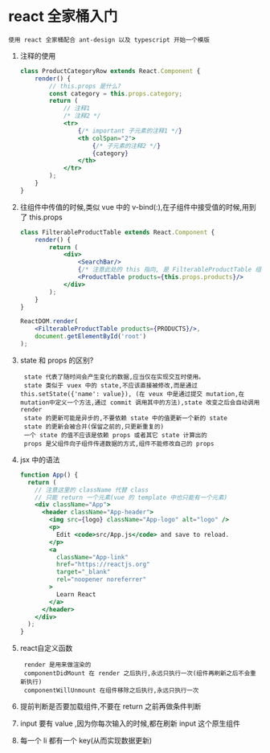 # react 全家桶入门

    使用 react 全家桶配合 ant-design 以及 typescript 开始一个模版


1. 注释的使用
    ```jsx harmony
    class ProductCategoryRow extends React.Component {
        render() {
            // this.props 是什么?
            const category = this.props.category; 
            return (
                // 注释1
                /* 注释2 */
                <tr>
                    {/* important 子元素的注释1 */}
                    <th colSpan="2">
                        {/* 子元素的注释2 */}
                        {category}
                    </th>
                </tr>
            );
        }
    }
    ```

2. 往组件中传值的时候,类似 vue 中的 v-bind(:),在子组件中接受值的时候,用到了 this.props
    ```jsx harmony
    class FilterableProductTable extends React.Component {
        render() {
            return (
                <div>
                    <SearchBar/>
                    {/* 注意此处的 this 指向, 是 FilterableProductTable 组件 */}
                    <ProductTable products={this.props.products}/>
                </div>
            );
        }
    }
    
    ReactDOM.render(
        <FilterableProductTable products={PRODUCTS}/>,
        document.getElementById('root')
    );
    ```

3. state 和 props 的区别?

        state 代表了随时间会产生变化的数据,应当仅在实现交互时使用。
        state 类似于 vuex 中的 state,不应该直接被修改,而是通过 this.setState({'name': value}), (在 veux 中是通过提交 mutation,在mutation中定义一个方法,通过 commit 调用其中的方法),state 改变之后会自动调用 render
        state 的更新可能是异步的,不要依赖 state 中的值更新一个新的 state
        state 的更新会被合并(保留之前的,只更新重复的)
        一个 state 的值不应该是依赖 props 或者其它 state 计算出的
        props 是父组件向子组件传递数据的方式,组件不能修改自己的 props

4. jsx 中的语法
    ```jsx harmony
    function App() {
      return (
        // 注意这里的 className 代替 class
        // 只能 return 一个元素(vue 的 template 中也只能有一个元素)
        <div className="App">
          <header className="App-header">
            <img src={logo} className="App-logo" alt="logo" />
            <p>
              Edit <code>src/App.js</code> and save to reload.
            </p>
            <a
              className="App-link"
              href="https://reactjs.org"
              target="_blank"
              rel="noopener noreferrer"
            >
              Learn React
            </a>
          </header>
        </div>
      );
    }
    ```

5. react自定义函数

        render 是用来做渲染的
        componentDidMount 在 render 之后执行,永远只执行一次(组件再刷新之后不会重新执行)
        componentWillUnmount 在组件移除之后执行,永远只执行一次

6. 提前判断是否要加载组件,不要在 return 之前再做条件判断 

7. input 要有 value ,因为你每次输入的时候,都在刷新 input 这个原生组件

8. 每一个 li 都有一个 key(从而实现数据更新)

